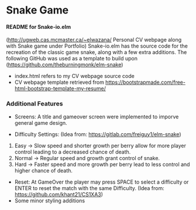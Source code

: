 # Snake Game 

#### README for Snake-io.elm 
(http://ugweb.cas.mcmaster.ca/~elwazana/ Personal CV webpage along with Snake game under Portfolio)
Snake-io.elm has the source code for the recreation of the classic game snake, along with a few extra additions. 
The following GitHub was used as a template to build upon (https://github.com/theburningmonk/elm-snake)

- index.html refers to my CV webpage source code
- CV webpage template retrieved from https://bootstrapmade.com/free-html-bootstrap-template-my-resume/
### Additional Features 
- Screens: A title and gameover screen were implemented to imporve general game design.

- Difficulty Settings: (Idea from: https://gitlab.com/freiguy1/elm-snake)
1. Easy -> Slow speed and shorter growth per berry allow for more player control leading to a decreased chance of death.
2. Normal -> Regular speed and growth grant control of snake.
3. Hard -> Faster speed and more growth per berry lead to less control and higher chance of death.

- Reset: At GameOver the player may press SPACE to select a difficulty or ENTER to reset the match with the same Difficulty. (Idea from: https://github.com/khant21/CS1XA3)
- Some minor styling additions
